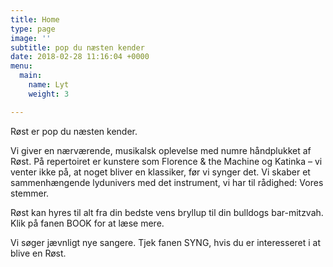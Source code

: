 ```yaml
---
title: Home
type: page
image: ''
subtitle: pop du næsten kender
date: 2018-02-28 11:16:04 +0000
menu:
  main:
    name: Lyt
    weight: 3

---
```

Røst er pop du næsten kender.

Vi giver en nærværende, musikalsk  oplevelse med numre håndplukket af Røst. På repertoiret er kunstere som Florence & the Machine og Katinka – vi venter ikke på, at noget bliver en klassiker, før vi synger det. Vi skaber et sammenhængende  lydunivers med det instrument, vi har til rådighed: Vores stemmer.

Røst kan hyres til alt fra din bedste vens bryllup til din bulldogs bar-mitzvah. Klik på fanen BOOK for at læse mere. 

Vi søger jævnligt nye sangere. Tjek fanen SYNG, hvis du er interesseret i at blive en Røst. 